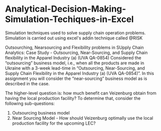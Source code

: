 # Analytical-Decision-Making-Simulation-Techiques-in-Excel

Simulation techniques used to solve supply chain operation problems.
Simulation is carried out using excel's addin technique called @RISK

Outsourching, Nearsourcing and Flexibility problems in SUpply Chain Analytics:
Case Study - Outsourcing, Near-Sourcing, and Supply Chain flexibility in the Apparel Industry (a) (UVA QA-0854)
Considered the “outsourcing” business model, i.e., when all the products are made in Ukraine with a 3-week lead-time in “Outsourcing, Near-Sourcing, and Supply Chain Flexibility in the Apparel Industry (a) (UVA QA-0854)”. In this assignment you will consider the “near-sourcing” business model as is described in the case.

The higher-level question is: how much benefit can Veizenburg obtain from having the local production facility? To determine that, consider the following sub-questions:
1) Outsourcing business model
2) Near Sourcing Model - How should Veizenburg optimally use the local production facility for the upcoming LEC? 
